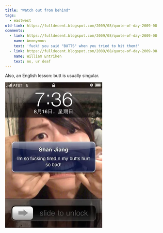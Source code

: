 ```yaml
---
title: "Watch out from behind"
tags:
  - eastwest
old-link: https://fulldecent.blogspot.com/2009/08/quote-of-day-2009-08-16.html
comments:
  - link: https://fulldecent.blogspot.com/2009/08/quote-of-day-2009-08-16.html#comment-4817844987086397814
    name: Anonymous
    text: 'fuck! you said "BUTTS" when you tried to hit them!'
  - link: https://fulldecent.blogspot.com/2009/08/quote-of-day-2009-08-16.html#comment-6001257420218442076
    name: William Entriken
    text: no, ur deaf
---
```


Also, an English lesson: butt is usually singular.

![Butts](/assets/images/2009-08-16-watch-out-from-behind.webp)
